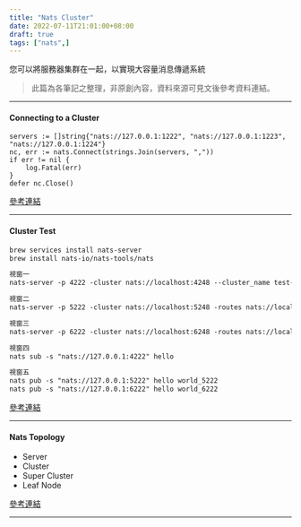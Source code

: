 ```yaml
---
title: "Nats Cluster"
date: 2022-07-11T21:01:00+08:00
draft: true
tags: ["nats",]
---
```


您可以將服務器集群在一起，以實現大容量消息傳遞系統<!--more-->
> 此篇為各筆記之整理，非原創內容，資料來源可見文後參考資料連結。

----

#### Connecting to a Cluster
```golang
servers := []string{"nats://127.0.0.1:1222", "nats://127.0.0.1:1223", "nats://127.0.0.1:1224"}
nc, err := nats.Connect(strings.Join(servers, ","))
if err != nil {
    log.Fatal(err)
}
defer nc.Close()
```

[參考連結](https://docs.nats.io/using-nats/developer/connecting/cluster)

----

#### Cluster Test

```html
brew services install nats-server
brew install nats-io/nats-tools/nats

視窗一  
nats-server -p 4222 -cluster nats://localhost:4248 --cluster_name test-cluster

視窗二  
nats-server -p 5222 -cluster nats://localhost:5248 -routes nats://localhost:4248 --cluster_name test-cluster

視窗三  
nats-server -p 6222 -cluster nats://localhost:6248 -routes nats://localhost:4248 --cluster_name test-cluster

視窗四  
nats sub -s "nats://127.0.0.1:4222" hello

視窗五  
nats pub -s "nats://127.0.0.1:5222" hello world_5222 
nats pub -s "nats://127.0.0.1:6222" hello world_6222
```

[參考連結](https://docs.nats.io/running-a-nats-service/configuration/clustering)

----

#### Nats Topology
- Server
- Cluster
- Super Cluster
- Leaf Node


[參考連結](https://dev.to/karanpratapsingh/nats-topology-318g)


----